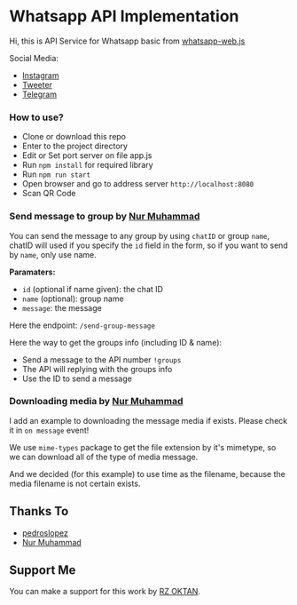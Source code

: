 # Whatsapp API Implementation

Hi, this is API Service for Whatsapp basic from <a href="https://github.com/pedroslopez/whatsapp-web.js">whatsapp-web.js</a>

Social Media:

- <a href="#">Instagram</a>
- <a href="#">Tweeter</a>
- <a href="#">Telegram</a>


### How to use?

- Clone or download this repo
- Enter to the project directory
- Edit or Set port server on file app.js
- Run `npm install` for required library
- Run `npm run start`
- Open browser and go to address server `http://localhost:8080`
- Scan QR Code

### Send message to group by <a href="https://github.com/ngekoding">Nur Muhammad</a>

You can send the message to any group by using `chatID` or group `name`, chatID will used if you specify the `id` field in the form, so if you want to send by `name`, only use name.

**Paramaters:**

- `id` (optional if name given): the chat ID
- `name` (optional): group name
- `message`: the message

Here the endpoint: `/send-group-message`

Here the way to get the groups info (including ID & name):

- Send a message to the API number `!groups`
- The API will replying with the groups info
- Use the ID to send a message

### Downloading media by <a href="https://github.com/ngekoding">Nur Muhammad</a>

I add an example to downloading the message media if exists. Please check it in `on message` event!

We use `mime-types` package to get the file extension by it's mimetype, so we can download all of the type of media message.

And we decided (for this example) to use time as the filename, because the media filename is not certain exists.

## Thanks To
- <a href="https://github.com/pedroslopez">pedroslopez</a>
- <a href="https://github.com/ngekoding">Nur Muhammad</a>

## Support Me

You can make a support for this work by <a href="#">RZ OKTAN</a>.
